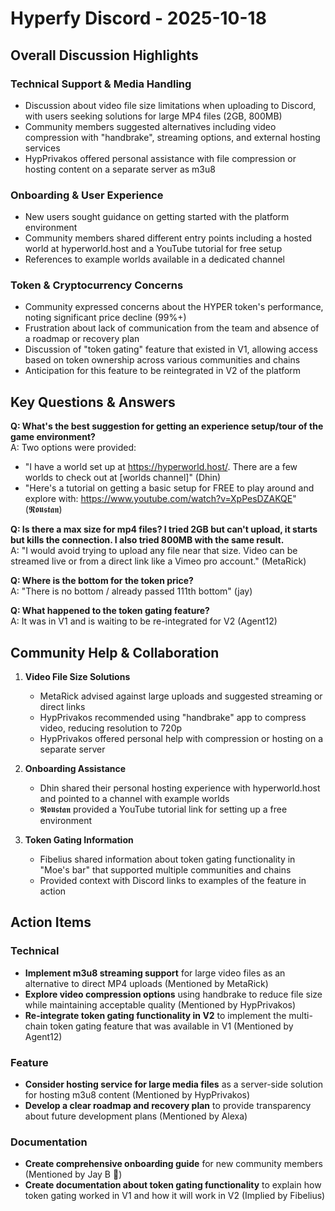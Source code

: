 # Hyperfy Discord - 2025-10-18

## Overall Discussion Highlights

### Technical Support & Media Handling
- Discussion about video file size limitations when uploading to Discord, with users seeking solutions for large MP4 files (2GB, 800MB)
- Community members suggested alternatives including video compression with "handbrake", streaming options, and external hosting services
- HypPrivakos offered personal assistance with file compression or hosting content on a separate server as m3u8

### Onboarding & User Experience
- New users sought guidance on getting started with the platform environment
- Community members shared different entry points including a hosted world at hyperworld.host and a YouTube tutorial for free setup
- References to example worlds available in a dedicated channel

### Token & Cryptocurrency Concerns
- Community expressed concerns about the HYPER token's performance, noting significant price decline (99%+)
- Frustration about lack of communication from the team and absence of a roadmap or recovery plan
- Discussion of "token gating" feature that existed in V1, allowing access based on token ownership across various communities and chains
- Anticipation for this feature to be reintegrated in V2 of the platform

## Key Questions & Answers

**Q: What's the best suggestion for getting an experience setup/tour of the game environment?**  
A: Two options were provided:
- "I have a world set up at https://hyperworld.host/. There are a few worlds to check out at [worlds channel]" (Dhin)
- "Here's a tutorial on getting a basic setup for FREE to play around and explore with: https://www.youtube.com/watch?v=XpPesDZAKQE" (𝕽𝖔𝖚𝖘𝖙𝖆𝖓)

**Q: Is there a max size for mp4 files? I tried 2GB but can't upload, it starts but kills the connection. I also tried 800MB with the same result.**  
A: "I would avoid trying to upload any file near that size. Video can be streamed live or from a direct link like a Vimeo pro account." (MetaRick)

**Q: Where is the bottom for the token price?**  
A: "There is no bottom / already passed 111th bottom" (jay)

**Q: What happened to the token gating feature?**  
A: It was in V1 and is waiting to be re-integrated for V2 (Agent12)

## Community Help & Collaboration

1. **Video File Size Solutions**
   - MetaRick advised against large uploads and suggested streaming or direct links
   - HypPrivakos recommended using "handbrake" app to compress video, reducing resolution to 720p
   - HypPrivakos offered personal help with compression or hosting on a separate server

2. **Onboarding Assistance**
   - Dhin shared their personal hosting experience with hyperworld.host and pointed to a channel with example worlds
   - 𝕽𝖔𝖚𝖘𝖙𝖆𝖓 provided a YouTube tutorial link for setting up a free environment

3. **Token Gating Information**
   - Fibelius shared information about token gating functionality in "Moe's bar" that supported multiple communities and chains
   - Provided context with Discord links to examples of the feature in action

## Action Items

### Technical
- **Implement m3u8 streaming support** for large video files as an alternative to direct MP4 uploads (Mentioned by MetaRick)
- **Explore video compression options** using handbrake to reduce file size while maintaining acceptable quality (Mentioned by HypPrivakos)
- **Re-integrate token gating functionality in V2** to implement the multi-chain token gating feature that was available in V1 (Mentioned by Agent12)

### Feature
- **Consider hosting service for large media files** as a server-side solution for hosting m3u8 content (Mentioned by HypPrivakos)
- **Develop a clear roadmap and recovery plan** to provide transparency about future development plans (Mentioned by Alexa)

### Documentation
- **Create comprehensive onboarding guide** for new community members (Mentioned by Jay B 🚀)
- **Create documentation about token gating functionality** to explain how token gating worked in V1 and how it will work in V2 (Implied by Fibelius)